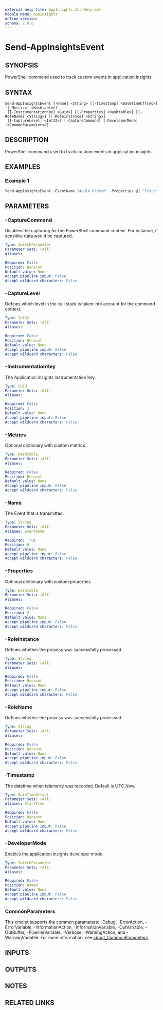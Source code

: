 ```yaml
---
external help file: AppInsights.dll-Help.xml
Module Name: AppInsights
online version:
schema: 2.0.0
---
```


# Send-AppInsightsEvent

## SYNOPSIS
PowerShell command used to track custom events in application insights.

## SYNTAX

```
Send-AppInsightsEvent [-Name] <String> [[-Timestamp] <DateTimeOffset>] [[-Metrics] <Hashtable>]
 [[-InstrumentationKey] <Guid>] [[-Properties] <Hashtable>] [[-RoleName] <String>] [[-RoleInstance] <String>]
 [[-CaptureLevel] <Int32>] [-CaptureCommand] [-DeveloperMode] [<CommonParameters>]
```

## DESCRIPTION
PowerShell command used to track custom events in application insights.

## EXAMPLES

### Example 1
```powershell
Send-AppInsightsEvent -EventName "Apple Orderd" -Properties @{ "Fruit" = "Apple";  "Type" = "Granny Smith" } -Metrics @{ "Weight" = 12 }
```

## PARAMETERS

### -CaptureCommand
Disables the capturing for the PowerShell command context. For instance, if sensitive data would be captured.

```yaml
Type: SwitchParameter
Parameter Sets: (All)
Aliases:

Required: False
Position: Benannt
Default value: None
Accept pipeline input: False
Accept wildcard characters: False
```

### -CaptureLevel
Defines which level in the call stack is taken into account for the command context.

```yaml
Type: Int32
Parameter Sets: (All)
Aliases:

Required: False
Position: Benannt
Default value: None
Accept pipeline input: False
Accept wildcard characters: False
```

### -InstrumentationKey
The Application Insights Instrumentation Key.

```yaml
Type: Guid
Parameter Sets: (All)
Aliases:

Required: False
Position: 1
Default value: None
Accept pipeline input: False
Accept wildcard characters: False
```

### -Metrics
Optional dictionary with custom metrics.

```yaml
Type: Hashtable
Parameter Sets: (All)
Aliases:

Required: False
Position: Benannt
Default value: None
Accept pipeline input: False
Accept wildcard characters: False
```

### -Name
The Event that is transmitted.

```yaml
Type: String
Parameter Sets: (All)
Aliases: EventName

Required: True
Position: 0
Default value: None
Accept pipeline input: False
Accept wildcard characters: False
```

### -Properties
Optional dictionary with custom properties.

```yaml
Type: Hashtable
Parameter Sets: (All)
Aliases:

Required: False
Position: 2
Default value: None
Accept pipeline input: False
Accept wildcard characters: False
```

### -RoleInstance
Defines whether the process was successfully processed.

```yaml
Type: String
Parameter Sets: (All)
Aliases:

Required: False
Position: Benannt
Default value: None
Accept pipeline input: False
Accept wildcard characters: False
```

### -RoleName
Defines whether the process was successfully processed.

```yaml
Type: String
Parameter Sets: (All)
Aliases:

Required: False
Position: Benannt
Default value: None
Accept pipeline input: False
Accept wildcard characters: False
```

### -Timestamp
The datetime when telemetry was recorded. Default is UTC.Now.

```yaml
Type: DateTimeOffset
Parameter Sets: (All)
Aliases: StartTime

Required: False
Position: Benannt
Default value: None
Accept pipeline input: False
Accept wildcard characters: False
```

### -DeveloperMode
Enables the application insights developer mode.

```yaml
Type: SwitchParameter
Parameter Sets: (All)
Aliases:

Required: False
Position: Named
Default value: None
Accept pipeline input: False
Accept wildcard characters: False
```

### CommonParameters
This cmdlet supports the common parameters: -Debug, -ErrorAction, -ErrorVariable, -InformationAction, -InformationVariable, -OutVariable, -OutBuffer, -PipelineVariable, -Verbose, -WarningAction, and -WarningVariable. For more information, see [about_CommonParameters](http://go.microsoft.com/fwlink/?LinkID=113216).

## INPUTS

## OUTPUTS

## NOTES

## RELATED LINKS
